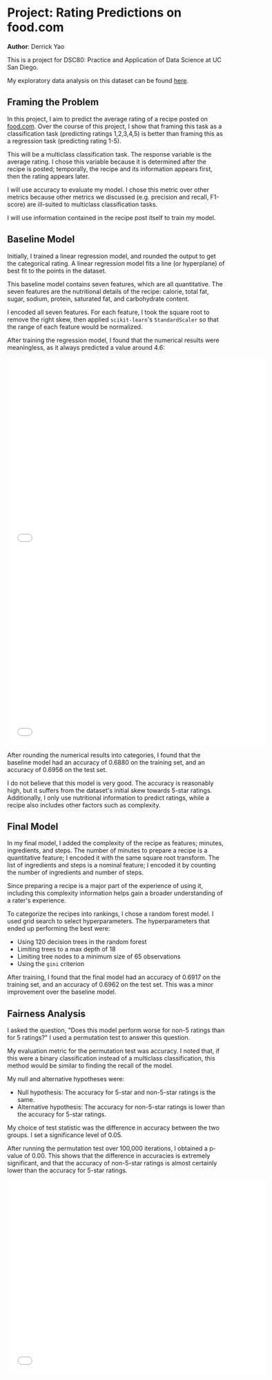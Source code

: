 # Project: Rating Predictions on food.com

**Author**: Derrick Yao

This is a project for DSC80: Practice and Application of Data Science at UC San Diego.

My exploratory data analysis on this dataset can be found [here](https://dyaom.github.io/food.com_recipe_project/).

## Framing the Problem

In this project, I aim to predict the average rating of a recipe posted on [food.com](food.com). Over the course of this project, I show that framing this task as a classification task (predicting ratings 1,2,3,4,5) is better than framing this as a regression task (predicting rating 1-5).

This will be a multiclass classification task. The response variable is the average rating. I chose this variable because it is determined after the recipe is posted; temporally, the recipe and its information appears first, then the rating appears later.

I will use accuracy to evaluate my model. I chose this metric over other metrics because other metrics we discussed (e.g. precision and recall, F1-score) are ill-suited to multiclass classification tasks.

I will use information contained in the recipe post itself to train my model.

## Baseline Model

Initially, I trained a linear regression model, and rounded the output to get the categorical rating. A linear regression model fits a line (or hyperplane) of best fit to the points in the dataset.

This baseline model contains seven features, which are all quantitative. The seven features are the nutritional details of the recipe: calorie, total fat, sugar, sodium, protein, saturated fat, and carbohydrate content.

I encoded all seven features. For each feature, I took the square root to remove the right skew, then applied `scikit-learn`'s `StandardScaler` so that the range of each feature would be normalized.

After training the regression model, I found that the numerical results were meaningless, as it always predicted a value around 4.6:

<iframe src="assets/fig_true.html" width=600 height=450 frameBorder=0></iframe>

<iframe src="assets/fig_pred.html" width=600 height=450 frameBorder=0></iframe>

After rounding the numerical results into categories, I found that the baseline model had an accuracy of 0.6880 on the training set, and an accuracy of 0.6956 on the test set.

I do not believe that this model is very good. The accuracy is reasonably high, but it suffers from the dataset's initial skew towards 5-star ratings. Additionally, I only use nutritional information to predict ratings, while a recipe also includes other factors such as complexity.

## Final Model

In my final model, I added the complexity of the recipe as features; minutes, ingredients, and steps. The number of minutes to prepare a recipe is a quantitative feature; I encoded it with the same square root transform. The list of ingredients and steps is a nominal feature; I encoded it by counting the number of ingredients and number of steps.

Since preparing a recipe is a major part of the experience of using it, including this complexity information helps gain a broader understanding of a rater's experience.

To categorize the recipes into rankings, I chose a random forest model. I used grid search to select hyperparameters. The hyperparameters that ended up performing the best were:

* Using 120 decision trees in the random forest
* Limiting trees to a max depth of 18
* Limiting tree nodes to a minimum size of 65 observations
* Using the `gini` criterion

After training, I found that the final model had an accuracy of 0.6917 on the training set, and an accuracy of 0.6962 on the test set. This was a minor improvement over the baseline model.

## Fairness Analysis

I asked the question, "Does this model perform worse for non-5 ratings than for 5 ratings?" I used a permutation test to answer this question.

My evaluation metric for the permutation test was accuracy. I noted that, if this were a binary classification instead of a multiclass classification, this method would be similar to finding the recall of the model.

My null and alternative hypotheses were:

 * Null hypothesis: The accuracy for 5-star and non-5-star ratings is the same.
 * Alternative hypothesis: The accuracy for non-5-star ratings is lower than the accuracy for 5-star ratings.

My choice of test statistic was the difference in accuracy between the two groups. I set a significance level of 0.05.

After running the permutation test over 100,000 iterations, I obtained a p-value of 0.00. This shows that the difference in accuracies is extremely significant, and that the accuracy of non-5-star ratings is almost certainly lower than the accuracy for 5-star ratings.

<iframe src="assets/fig_fair.html" width=600 height=450 frameBorder=0></iframe>
